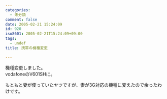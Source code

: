 ```yaml
---
categories:
  - 未分類
comment: false
date: 2005-02-21 15:24:09
id: 920
iso8601: 2005-02-21T15:24:09+09:00
tags:
  - undef
title: 携帯の機種変更

---
```


<div class="entry-body">
                                 <p>機種変更しました。<br />
vodafoneのV601SHに。</p>

<p>もともと妻が使っていたヤツですが、妻が3G対応の機種に変えたので余ったわけです。</p>
                              </div>    	
